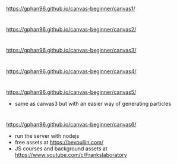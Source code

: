 https://gphan96.github.io/canvas-beginner/canvas1/

# 
https://gphan96.github.io/canvas-beginner/canvas2/

# 
https://gphan96.github.io/canvas-beginner/canvas3/

# 
https://gphan96.github.io/canvas-beginner/canvas4/

# 
https://gphan96.github.io/canvas-beginner/canvas5/
   - same as canvas3 but with an easier way of generating particles

# 
https://gphan96.github.io/canvas-beginner/canvas6/
   - run the server with nodejs
   - free assets at https://bevouliin.com/
   - JS courses and background assets at https://www.youtube.com/c/Frankslaboratory